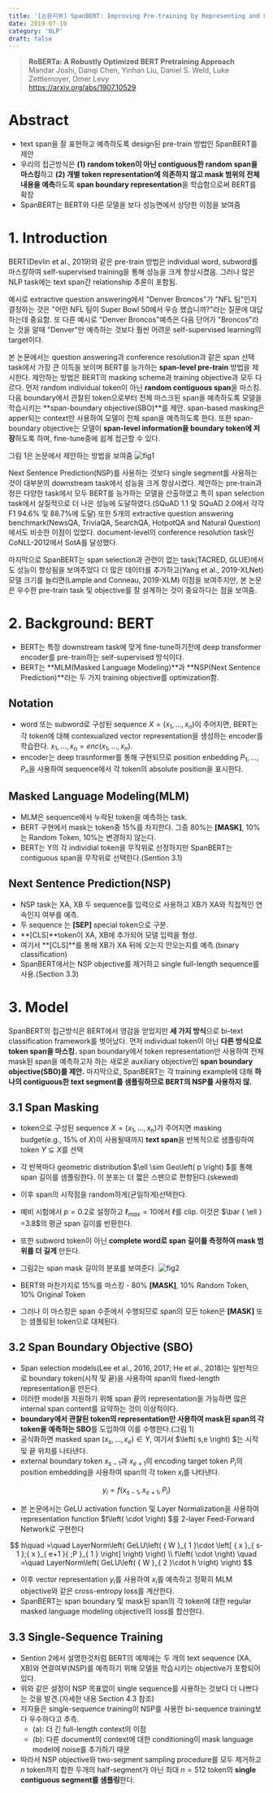 ```yaml
---
title: '[논문리뷰] SpanBERT: Improving Pre-training by Representing and Predicting Spans'
date: 2019-07-19
category: 'NLP'
draft: false
---
```


> **RoBERTa: A Robustly Optimized BERT Pretraining Approach**  
Mandar Joshi, Danqi Chen, Yinhan Liu, Daniel S. Weld, Luke Zettlemoyer, Omer Levy  
https://arxiv.org/abs/1907.10529

# Abstract
* text span을 잘 표현하고 예측하도록 design된 pre-train 방법인 SpanBERT를 제안
* 우리의 접근방식은 **(1) random token이 아닌 contiguous한 random span을 마스킹**하고 **(2) 개별 token representation에 의존하지 않고 mask 범위의 전체 내용을 예측**하도록 **span boundary representation**을 학습함으로써 BERT를 확장
* SpanBERT는 BERT와 다른 모델을 보다 성능면에서 상당한 이점을 보여줌

# 1. Introduction
BERT(Devlin et al., 2019)와 같은 pre-train 방법은 individual word, subword를 마스킹하여 self-supervised training을 통해 성능을 크게 향상시켰음.
그러나 많은 NLP task에는 text span간 relationship 추론이 포함됨.  

예시로 extractive question answering에서 "Denver Broncos"가 "NFL 팀"인지 결정하는 것은 "어떤 NFL 팀이 Super Bowl 50에서 우승 했습니까?"라는 질문에 대답하는데 중요함.
또 다른 예시로 "Denver Broncos"예측은 다음 단어가 "Broncos"라는 것을 알때 "Denver"만 예측하는 것보다 훨씬 어려운 self-supervised learning의 target이다.  

본 논문에서는 question answering과 conference resolution과 같은 span 선택 task에서 가장 큰 이득을 보이며 BERT를 능가하는 **span-level pre-train** 방법을 제시한다.
제안하는 방법은 BERT의 masking scheme과 training objective과 모두 다르다.
먼저 random individual token이 아닌 **random contiguous span**을 마스킹.
다음 boundary에서 관찰된 token으로부터 전체 마스크된 span을 예측하도록 모델을 학습시키는 **span-boundary objective(SBO)**를 제안.
span-based masking은 apper되는 context만 사용하여 모델이 전체 span을 예측하도록 한다.
또한 span-boundary objective는 모델이 **span-level information을 boundary token에 저장**하도록 하며, fine-tune중에 쉽게 접근할 수 있다.

그림 1은 논문에서 제안하는 방법을 보여줌
![fig1](./img/spanbert/fig1.png)

Next Sentence Prediction(NSP)를 사용하는 것보다 single segment를 사용하는 것이 대부분의 downstream task에서 성능을 크게 향상시켰다.
제안하는 pre-train과정은 다양한 task에서 모두 BERT를 능가하는 모델을 산출하였고 특히 span selection task에서 실질적으로 더 나은 성능에 도달하였다.(SQuAD 1.1 및 SQuAD 2.0에서 각각 F1 94.6% 및 88.7%에 도달)
또한 5개의 extractive question answering benchmark(NewsQA, TriviaQA, SearchQA, HotpotQA and Natural Question)에서도 비슷한 이점이 있었다.
document-level의 conference resolution task인 CoNLL-2012에서 SotA를 달성했다.  

마지막으로 SpanBERT는 span selection과 관련이 없는 task(TACRED, GLUE)에서도 성능이 향상됨을 보여주었다
더 많은 데이터를 추가하고(Yang et al., 2019-XLNet) 모델 크기를 늘리면(Lample and Conneau, 2019-XLM) 이점을 보여주지만, 본 논문은 우수한 pre-train task 및 objective를 잘 설계하는 것이 중요하다는 점을 보여줌.

# 2. Background: BERT
* BERT는 특정 downstream task에 맞게 fine-tune하기전에 deep transformer encoder를 pre-train하는 self-supervised 방식이다.
* BERT는 **MLM(Masked Language Modeling)**과 **NSP(Next Sentence Prediction)**라는 두 가지 training objective를 optimization함.

## Notation
* word 또는 subword로 구성된 sequence $X=({x}_{1},\dots,{x}_{n})$이 주어지면, BERT는 각 token에 대해 contexualized vector representation을 생성하는 encoder를 학습한다. ${ x }_{ 1 },\dots ,{ x }_{ n }=enc({ x }_{ 1 },\dots ,{ x }_{ n }).$
* encoder는 deep trasnformer를 통해 구현되므로 position enbedding ${ P  }_{ 1 },\dots ,{P }_{ n }$을 사용하여 sequence에서 각 token의 absolute position을 표시한다.

## Masked Language Modeling(MLM)
* MLM은 sequence에서 누락된 token을 예측하는 task.
* BERT 구현에서 mask는 token중 15%를 차지한다. 그중 80%는 **[MASK]**, 10%는 Random Token, 10%는 변경하지 않는다.
* BERT는 Y의 각 individial token을 무작위로 선정하지만 SpanBERT는 contiguous span을 무작위로 선택한다.(Sention 3.1)

## Next Sentence Prediction(NSP)
* NSP task는 XA, XB 두 sequence를 입력으로 사용하고 XB가 XA와 직접적인 연속인지 여부를 예측.
* 두 sequence 는 **[SEP]** special token으로 구분.
* **[CLS]**token이 XA, XB에 추가되어 모델 입력을 형성.
* 여기서 **[CLS]**를 통해 XB가 XA 뒤에 오는지 안오는지를 예측.(binary classification)
* SpanBERT에서는 NSP objective를 제거하고 single full-length sequence를 사용.(Section 3.3)

# 3. Model
SpanBERT의 접근방식은 BERT에서 영감을 얻었지만 **세 가지 방식**으로 bi-text classification framework를 벗어났다.
먼저 individual token이 아닌 **다른 방식으로 token span을 마스킹.**
span boundary에서 token representation만 사용하여 전체 mask된 span을 예측하고자 하는 새로운 auxiliary objective인 **span boundary objective(SBO)를 제안.**
마지막으로, SpanBERT는 각 training example에 대해 **하나의 contiguous한 text segment를 샘플링하므로 BERT의 NSP를 사용하지 않.**

## 3.1 Span Masking
* token으로 구성된 sequence $X=({ x }_{ 1 },\dots ,{ x }_{ n })$가 주어지면 masking budget(e.g., 15% of $X$)이 사용될때까지 **text span**을 반복적으로 샘플링하여 token $Y\subseteq X$를 선택
* 각 반복마다 geometric distribution $\ell \sim Geo\left( p \right) $를 통해 span 길이를 샘플링한다. 이 분포는 더 짧은 스팬으로 편향된다.(skewed)
* 이후 span의 시작점을 random하게(균일하게)선택한다.
* 예비 시험에서 $p=0.2$로 설정하고 ${ \ell  }_{ max }=10$에서 $\ell$를 clip. 이것은 $\bar { \ell  } =3.8$의 평균 span 길이를 반환한다.
* 또한 subword token이 아닌 **complete word로 span 길이를 측정하여 mask 범위를 더 길게** 만든다.
* 그림2는 span mask 길이의 분포를 보여준다.
![fig2](./img/spanbert/fig2.png)

* BERT와 마찬가지로 15%를 마스킹 - 80% **[MASK]**, 10% Random Token, 10% Original Token
* 그러나 이 마스킹은 span 수준에서 수행되므로 span의 모든 token은 **[MASK]** 또는 샘플링된 token으로 대체된다.

## 3.2 Span Boundary Objective (SBO)
* Span selection models(Lee et al., 2016, 2017; He et al., 2018)는 일반적으로 boundary token(시작 및 끝)을 사용하여 span의 fixed-length representation을 만든다.
* 이러한 model을 지원하기 위해 span 끝의 representation을 가능하면 많은 internal span content를 요약하는 것이 이상적이다.
* **boundary에서 관찰된 token의 representation만 사용하여 mask된 span의 각 token을 예측하는 SBO**를 도입하여 이를 수행한다.(그림 1)
* 공식화하면 masked span $\left( { x }_{ s },\dots ,{ x }_{ e } \right) \in Y$, 여기서 $\left( s,e \right) $는 시작 및 끝 위치를 나타낸다.
* external boundary token ${x}_{s-1}$과 ${x}_{e+1}$의 encoding target token ${P}_{i}$의 position embedding을 사용하여 span의 각 token ${x}_{i}$를 나타낸다.

$$
{ y }_{ i }=f\left( { x }_{ s-1 },{ x }_{ e+1 },{ P }_{ i } \right)
$$

* 본 논문에서는 GeLU activation function 및 Layer Normalization을 사용하여 representation function $f\left( \cdot  \right) $를 2-layer Feed-Forward Network로 구현한다

$$
h\quad =\quad LayerNorm\left( GeLU\left( { W }_{ 1 }\cdot \left[ { x }_{ s-1 };{ x }_{ e+1 }{ ;P }_{ 1 } \right]  \right)  \right) \\ f\left( \cdot  \right) \quad =\quad LayerNorm\left( GeLU\left( { W }_{ 2 }\cdot h \right)  \right)
$$

* 이후 vector representation ${y}_{i}$를 사용하여 ${x}_{i}$를 예측하고 정확히 MLM objective와 같은 cross-entropy loss를 계산한다.
* SpanBERT는 span boundary 및 mask된 span의 각 token에 대한 regular masked language modeling objective의 loss를 합산한다.

## 3.3 Single-Sequence Training
* Sention 2에서 설명한것처럼 BERT의 예제에는 두 개의 text sequence (XA, XB)와 연결여부(NSP)를 예측하기 위해 모델을 학습시키는 objective가 포함되어 있다.
* 위와 같은 설정이 NSP 목표없이 single sequence를 사용하는 것보다 더 나쁘다는 것을 발견.(자세한 내용 Section 4.3 참조)
* 저자들은 single-sequence training이 NSP를 사용한 bi-sequence training보다 우수하다고 추측.
    * (a): 더 긴 full-length context의 이점
    * (b): 다른 document의 context에 대한 conditioning이 mask language model에 noise를 추가하기 때문
* 따라서 NSP objective와 two-segment sampling procedure를 모두 제거하고 $n$ token까지 합한 두개의 half-segment가 아닌 최대 $n=512$ token의 **single contiguous segment를 샘플링**한다.

